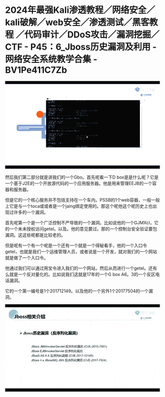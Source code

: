 # 2024年最强Kali渗透教程／网络安全／kali破解／web安全／渗透测试／黑客教程 ／代码审计／DDoS攻击／漏洞挖掘／CTF - P45：6_Jboss历史漏洞及利用 - 网络安全系统教学合集 - BV1Pe411C7Zb

![](img/a3fcece751694294d0909b980384a838_0.png)

然后我们第二部分就是讲我们的一个Gbo。首先呢看一下D box是是什么呢？它是一个基于J2E的一个开放源代码的一个应用服务器。他是用来管理EEJB的一个容器和服务器。

但是它的一个核心服务并不包括支持在一个车内。PSSB的1个web容器，一般一般上它是与一个toca或或者是一个jaing绑定使用的。那这个呢他这个呢历史上也出现过许多的一个漏洞。

首先呢第一个是一个广泛控制不严导致的一个漏洞。比如说他的一个GJMXcl，它的一个未未授权访问getel。以及。他的意见要过。那的一个控制台安全验证要包漏洞。这这些呢都是比较老的。

但是呢有一个有一个呢是一个还有一个就是一个得秘看手，他的一个入口令getel，也就是我们一个运维管理人员，或者说是一个开发，就对我们的一个网站就是做了一个入口令。

他通过我们可以通过用宝令进入我们的一个网站，然后从而进行一个getel。还有么就是一个反对量化的。比如说我们这就是17年的一个G box A6。3的一个反区电话漏洞。

它的一个第一编号是1个201712149。以及他的一个另外1个20177504的一个漏洞。

![](img/a3fcece751694294d0909b980384a838_2.png)